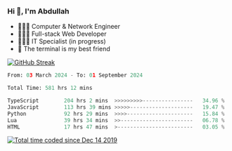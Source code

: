 <h3>Hi 👋, I'm Abdullah</h3>

- 👷🏼‍♂️ Computer & Network Engineer
- 👨🏻‍💻 Full-stack Web Developer
- 👨🏻‍💻 IT Specialist (in progress)
- 🖤 The terminal is my best friend

[![GitHub Streak](https://streak-stats.demolab.com?user=al3bad&theme=transparent&date_format=j%20M%5B%20Y%5D)](https://git.io/streak-stats)

<!--START_SECTION:waka-->

```python
From: 03 March 2024 - To: 01 September 2024

Total Time: 581 hrs 12 mins

TypeScript        204 hrs 2 mins  >>>>>>>>>----------------   34.96 %
JavaScript        113 hrs 39 mins >>>>>--------------------   19.47 %
Python            92 hrs 29 mins  >>>>---------------------   15.84 %
Lua               39 hrs 34 mins  >>-----------------------   06.78 %
HTML              17 hrs 47 mins  >------------------------   03.05 %
```

<!--END_SECTION:waka-->

<p>
  <a href="https://wakatime.com/@ce2a2aac-0d6b-4d65-b864-8a4bcaf12967"><img src="https://wakatime.com/badge/user/ce2a2aac-0d6b-4d65-b864-8a4bcaf12967.svg" alt="Total time coded since Dec 14 2019" /></a>
</p>
